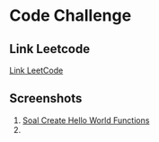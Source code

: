 # Code Challenge

## Link Leetcode

[Link LeetCode](https://leetcode.com/u/JoviR21/)

## Screenshots

1. [Soal Create Hello World Functions](Create%20Hello%20World%20Functions.jpg)
2. 
